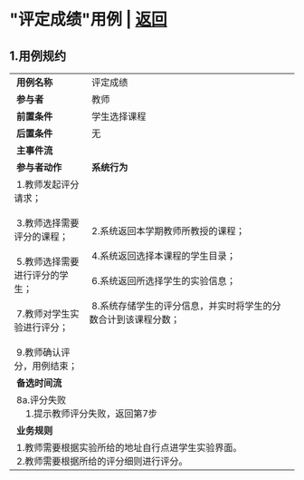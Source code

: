 # "评定成绩"用例 | [返回](../README.md#6)

## 1.用例规约

<table>
    <tr>
        <td width="150"> <b>&nbsp;用例名称</b></td>
        <td colspan="2" width="700">&nbsp;评定成绩</td>
    </tr>
    <tr>
        <td width="150"> <b>&nbsp;参与者</b></td>
        <td colspan="2" width="700">&nbsp;教师</td>
    </tr>
    <tr>
        <td width="150"> <b>&nbsp;前置条件</b></td>
        <td colspan="2" width="700">&nbsp;学生选择课程</td>
    </tr>
    <tr>
        <td width="150"> <b>&nbsp;后置条件</b></td>
        <td colspan="2" width="700">&nbsp;无</td>
    </tr>
    <tr>
        <td colspan="3" width="200"> <b>&nbsp;主事件流</b></td>
    </tr>
    <tr>
        <td colspan="2" width="180"> <b>&nbsp;参与者动作</b></td>
        <td width="410"> <b>&nbsp;系统行为</b></td>
    </tr>
    <tr>
        <td colspan="2" width="180">
            <span>&nbsp;1.教师发起评分请求；</span>
            <br>
            <span>&nbsp;</span>
            <br>
            <span>&nbsp;3.教师选择需要评分的课程；</span>
            <br>
            <span>&nbsp;</span>
            <br>
            <span>&nbsp;5.教师选择需要进行评分的学生；</span>
            <br>
            <span>&nbsp;</span>
            <br>
            <span>&nbsp;7.教师对学生实验进行评分；</span>
            <br>
            <span>&nbsp;</span>
            <br>
            <span>&nbsp;9.教师确认评分，用例结束；</span>
        </td>
        <td width="480">
            <span>&nbsp;</span>
            <br>
            <span>&nbsp;2.系统返回本学期教师所教授的课程；</span>
            <br>
            <span>&nbsp;</span>
            <br>
            <span>&nbsp;4.系统返回选择本课程的学生目录；</span>
            <br>
            <span>&nbsp;</span>
            <br>
            <span>&nbsp;6.系统返回所选择学生的实验信息；</span>
            <br>
            <span>&nbsp;</span>
            <br>
            <span>&nbsp;8.系统存储学生的评分信息，并实时将学生的分数合计到该课程分数；</span>
            <br>
            <span>&nbsp;</span>
        </td>
    </tr>
    <tr>
        <td colspan="3" width="200"> <b>&nbsp;备选时间流</b></td>
    </tr>
    <tr>
        <td colspan="3" width="200">
            <span>&nbsp;8a.评分失败</span>
            <br>
            <span>&nbsp;&emsp;1.提示教师评分失败，返回第7步</span>
        </td>
    </tr>
    <tr>
        <td colspan="3" width="200"> <b>&nbsp;业务规则</b></td>
    </tr>
    <tr>
        <td colspan="3" width="200">
            <span>&nbsp;1.教师需要根据实验所给的地址自行点进学生实验界面。</span>
            <br>
            <span>&nbsp;2.教师需要根据所给的评分细则进行评分。</span>
        </td>
    </tr>
</table>